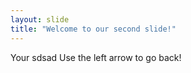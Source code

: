 ```yaml
---
layout: slide
title: "Welcome to our second slide!"
---
```

Your sdsad
Use the left arrow to go back!
